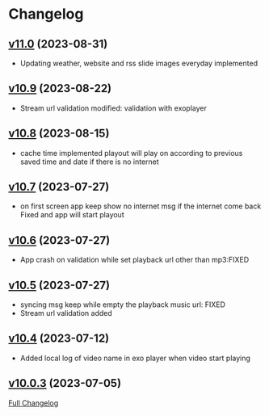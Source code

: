 # Changelog

## [v11.0](https://github.com/hammadjamil/AndroidYomieView/tree/v11.0) (2023-08-31)
- Updating weather, website and rss slide images everyday implemented

## [v10.9](https://github.com/hammadjamil/AndroidYomieView/tree/v10.9) (2023-08-22)
- Stream url validation modified: validation with exoplayer 

## [v10.8](https://github.com/hammadjamil/AndroidYomieView/tree/v10.8) (2023-08-15)
- cache time implemented playout will play on according to previous saved time and date if there is no internet

## [v10.7](https://github.com/hammadjamil/AndroidYomieView/tree/v10.0.3) (2023-07-27)
- on first screen app keep show no internet msg if the internet come back Fixed and app will start
  playout

## [v10.6](https://github.com/hammadjamil/AndroidYomieView/tree/v10.0.3) (2023-07-27)

- App crash on validation while set playback url other than mp3:FIXED

## [v10.5](https://github.com/hammadjamil/AndroidYomieView/tree/v10.0.3) (2023-07-27)

- syncing msg keep while empty the playback music url: FIXED
- Stream url validation added

## [v10.4](https://github.com/hammadjamil/AndroidYomieView/tree/v10.0.3) (2023-07-12)

- Added local log of video name in exo player when video start playing

## [v10.0.3](https://github.com/hammadjamil/AndroidYomieView/tree/v10.0.3) (2023-07-05)

[Full Changelog](https://github.com/hammadjamil/AndroidYomieView/compare/d2c272b1da06e063298ec8a8baf8cb29043e7a68...v10.0.3)

